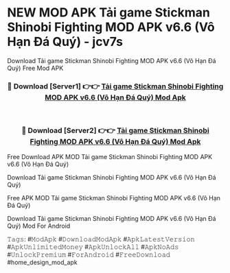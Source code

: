 # NEW MOD APK Tải game Stickman Shinobi Fighting MOD APK v6.6 (Vô Hạn Đá Quý) - jcv7s
Download Tải game Stickman Shinobi Fighting MOD APK v6.6 (Vô Hạn Đá Quý) Free Mod APK

<div align="center">
<h3>🔴 Download [Server1] 👉👉 <a href="https://apk-comot.site?title=Tải_game_Stickman_Shinobi_Fighting_MOD_APK_v6.6_(Vô_Hạn_Đá_Quý)">Tải game Stickman Shinobi Fighting MOD APK v6.6 (Vô Hạn Đá Quý) Mod Apk</a></h3><br>

<h3>🔴 Download [Server2] 👉👉 <a href="https://apk-comot.site?title=Tải_game_Stickman_Shinobi_Fighting_MOD_APK_v6.6_(Vô_Hạn_Đá_Quý)">Tải game Stickman Shinobi Fighting MOD APK v6.6 (Vô Hạn Đá Quý) Mod Apk</a></h3>
</div>


Free Download APK MOD Tải game Stickman Shinobi Fighting MOD APK v6.6 (Vô Hạn Đá Quý)

Download Tải game Stickman Shinobi Fighting MOD APK v6.6 (Vô Hạn Đá Quý) 

Free APK MOD Tải game Stickman Shinobi Fighting MOD APK v6.6 (Vô Hạn Đá Quý) 

Download Tải game Stickman Shinobi Fighting MOD APK v6.6 (Vô Hạn Đá Quý) Mod For Android

𝚃𝚊𝚐𝚜: #𝙼𝚘𝚍𝙰𝚙𝚔 #𝙳𝚘𝚠𝚗𝚕𝚘𝚊𝚍𝙼𝚘𝚍𝙰𝚙𝚔 #𝙰𝚙𝚔𝙻𝚊𝚝𝚎𝚜𝚝𝚅𝚎𝚛𝚜𝚒𝚘𝚗 #𝙰𝚙𝚔𝚄𝚗𝚕𝚒𝚖𝚒𝚝𝚎𝚍𝙼𝚘𝚗𝚎𝚢 #𝙰𝚙𝚔𝚄𝚗𝚕𝚘𝚌𝚔𝙰𝚕𝚕 #𝙰𝚙𝚔𝙽𝚘𝙰𝚍𝚜 #𝚄𝚗𝚕𝚘𝚌𝚔𝙿𝚛𝚎𝚖𝚒𝚞𝚖 #𝙵𝚘𝚛𝙰𝚗𝚍𝚛𝚘𝚒𝚍 #𝙵𝚛𝚎𝚎𝙳𝚘𝚠𝚗𝚕𝚘𝚊𝚍 #home_design_mod_apk